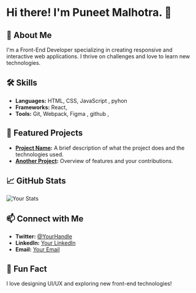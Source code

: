 # Hi there! I'm Puneet Malhotra. 👋

## 🚀 About Me
I'm a Front-End Developer specializing in creating responsive and interactive web applications. I thrive on challenges and love to learn new technologies.

## 🛠️ Skills
- **Languages:** HTML, CSS, JavaScript , pyhon 
- **Frameworks:** React, 
- **Tools:** Git, Webpack, Figma , github , 

## 🌟 Featured Projects
- **[Project Name](link):** A brief description of what the project does and the technologies used.
- **[Another Project](link):** Overview of features and your contributions.

## 📈 GitHub Stats
![Your Stats](https://github-readme-stats.vercel.app/api?username=yourusername&show_icons=true&hide_title=true&count_private=true&hide=prs)

## 📫 Connect with Me
- **Twitter:** [@YourHandle](link)
- **LinkedIn:** [Your LinkedIn](link)
- **Email:** [Your Email](mailto:you@example.com)

## 🎨 Fun Fact
I love designing UI/UX and exploring new front-end technologies!
